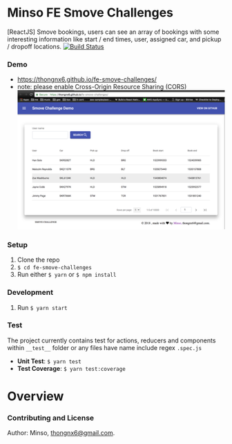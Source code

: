 Minso FE Smove Challenges
===

[ReactJS] Smove bookings, users can see an array of bookings with some interesting information like start / end times, user, assigned car, and pickup / dropoff locations.
[![Build Status](https://travis-ci.org/thongnx6/fe-smove-challenges.svg?branch=master)](https://travis-ci.org/thongnx6/fe-smove-challenges)


### Demo

- https://thongnx6.github.io/fe-smove-challenges/
- note: please enable Cross-Origin Resource Sharing (CORS)
![screen shoot](/__demo/screenshoot.png)

### Setup

1. Clone the repo
2. `$ cd fe-smove-challenges`
3. Run either `$ yarn` or `$ npm install`

### Development

1. Run `$ yarn start`

### Test

The project currently contains test for actions, reducers and components within `__test__` folder or any files have name include regex `.spec.js`

- **Unit Test**: `$ yarn test`
- **Test Coverage**: `$ yarn test:coverage`

# Overview

### Contributing and License

Author: Minso, thongnx6@gmail.com.
